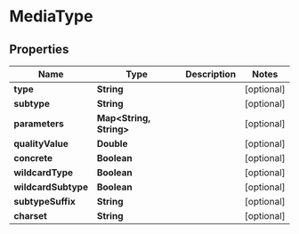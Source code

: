 

# MediaType


## Properties

| Name | Type | Description | Notes |
|------------ | ------------- | ------------- | -------------|
|**type** | **String** |  |  [optional] |
|**subtype** | **String** |  |  [optional] |
|**parameters** | **Map&lt;String, String&gt;** |  |  [optional] |
|**qualityValue** | **Double** |  |  [optional] |
|**concrete** | **Boolean** |  |  [optional] |
|**wildcardType** | **Boolean** |  |  [optional] |
|**wildcardSubtype** | **Boolean** |  |  [optional] |
|**subtypeSuffix** | **String** |  |  [optional] |
|**charset** | **String** |  |  [optional] |



